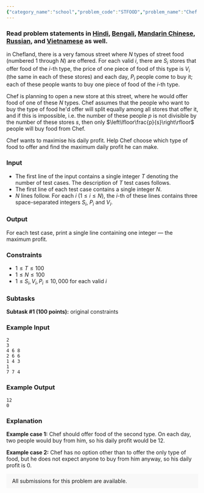 ```yaml
---
{"category_name":"school","problem_code":"STFOOD","problem_name":"Chef and Street Food","problemComponents":{"constraints":"","constraintsState":false,"subtasks":"","subtasksState":false,"inputFormat":"","inputFormatState":false,"outputFormat":"","outputFormatState":false,"sampleTestCases":{"0":{"id":1,"input":"2\r\n3\r\n4 6 8\r\n2 6 6\r\n1 4 3\r\n1\r\n7 7 4","output":"12\r\n0","explanation":"**Example case 1:** Chef should offer food of the second type. On each day, two people would buy from him, so his daily profit would be $12$.\r\n\r\n**Example case 2:** Chef has no option other than to offer the only type of food, but he does not expect anyone to buy from him anyway, so his daily profit is $0$.","isDeleted":false}}},"video_editorial_url":"","languages_supported":{"0":"CPP14","1":"C","2":"JAVA","3":"PYTH 3.6","4":"PYTH","5":"PYP3","6":"CS2","7":"ADA","8":"PYPY","9":"TEXT","10":"PAS fpc","11":"NODEJS","12":"RUBY","13":"PHP","14":"GO","15":"HASK","16":"TCL","17":"PERL","18":"SCALA","19":"LUA","20":"kotlin","21":"BASH","22":"JS","23":"LISP sbcl","24":"rust","25":"PAS gpc","26":"BF","27":"CLOJ","28":"R","29":"D","30":"CAML","31":"FORT","32":"ASM","33":"swift","34":"FS","35":"WSPC","36":"LISP clisp","37":"SQL","38":"SCM guile","39":"PERL6","40":"ERL","41":"CLPS","42":"ICK","43":"NICE","44":"PRLG","45":"ICON","46":"COB","47":"SCM chicken","48":"PIKE","49":"SCM qobi","50":"ST","51":"NEM"},"max_timelimit":1,"source_sizelimit":50000,"problem_author":"kingofnumbers","problem_tester":null,"date_added":"23-01-2020","tags":{"0":"cakewalk","1":"kingofnumbers","2":"ltime80","3":"taran_1407"},"problem_difficulty_level":"Cakewalk","best_tag":"","editorial_url":"https://discuss.codechef.com/problems/STFOOD","time":{"view_start_date":1579971602,"submit_start_date":1579971602,"visible_start_date":1579971602,"end_date":1735669800},"is_direct_submittable":false,"problemDiscussURL":"https://discuss.codechef.com/search?q=STFOOD","is_proctored":false,"visitedContests":{},"layout":"problem"}
---
```

### Read problem statements in [Hindi](https://www.codechef.com/download/translated/LTIME80/hindi/STFOOD.pdf), [Bengali](https://www.codechef.com/download/translated/LTIME80/bengali/STFOOD.pdf), [Mandarin Chinese](https://www.codechef.com/download/translated/LTIME80/mandarin/STFOOD.pdf), [Russian](https://www.codechef.com/download/translated/LTIME80/russian/STFOOD.pdf), and [Vietnamese](https://www.codechef.com/download/translated/LTIME80/vietnamese/STFOOD.pdf) as well.

in Chefland, there is a very famous street where $N$ types of street food (numbered $1$ through $N$) are offered. For each valid $i$, there are $S_i$ stores that offer food of the $i$-th type, the price of one piece of food of this type is $V_i$ (the same in each of these stores) and each day, $P_i$ people come to buy it; each of these people wants to buy one piece of food of the $i$-th type.

Chef is planning to open a new store at this street, where he would offer food of one of these $N$ types. Chef assumes that the people who want to buy the type of food he'd offer will split equally among all stores that offer it, and if this is impossible, i.e. the number of these people $p$ is not divisible by the number of these stores $s$, then only $\left\lfloor\frac{p}{s}\right\rfloor$ people will buy food from Chef.

Chef wants to maximise his daily profit. Help Chef choose which type of food to offer and find the maximum daily profit he can make.

### Input
- The first line of the input contains a single integer $T$ denoting the number of test cases. The description of $T$ test cases follows.
- The first line of each test case contains a single integer $N$. 
- $N$ lines follow. For each $i$ ($1 \le i \le N$), the $i$-th of these lines contains three space-separated integers $S_i$, $P_i$ and $V_i$.

### Output
For each test case, print a single line containing one integer ― the maximum profit.

### Constraints
- $1 \le T \le 100$
- $1 \le N \le 100$
- $1 \le S_i, V_i, P_i \le 10,000$ for each valid $i$

### Subtasks
**Subtask #1 (100 points):** original constraints

### Example Input
```
2
3
4 6 8
2 6 6
1 4 3
1
7 7 4
```

### Example Output
```
12
0
```
	
### Explanation
**Example case 1:** Chef should offer food of the second type. On each day, two people would buy from him, so his daily profit would be $12$.

**Example case 2:** Chef has no option other than to offer the only type of food, but he does not expect anyone to buy from him anyway, so his daily profit is $0$.

<aside style='background: #f8f8f8;padding: 10px 15px;'><div>All submissions for this problem are available.</div></aside>